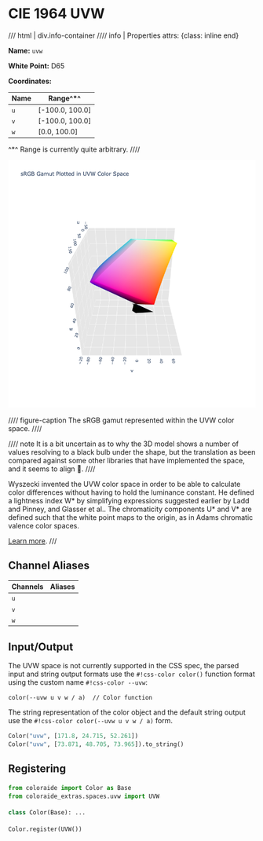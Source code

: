 # CIE 1964 UVW

/// html | div.info-container
//// info | Properties
    attrs: {class: inline end}

**Name:** `uvw`

**White Point:** D65

**Coordinates:**

Name | Range^\*^
---- | -----
`u`  | [-100.0, 100.0]
`v`  | [-100.0, 100.0]
`w`  | [0.0, 100.0]

^\*^ Range is currently quite arbitrary.
////

![UVW](../images/uvw-3d.png)

//// figure-caption
The sRGB gamut represented within the UVW color space.
////

//// note
It is a bit uncertain as to why the 3D model shows a number of values resolving to a black bulb under the shape,
but the translation as been compared against some other libraries that have implemented the space, and it seems to
align :shrug:.
////

Wyszecki invented the UVW color space in order to be able to calculate color differences without having to hold the
luminance constant. He defined a lightness index W* by simplifying expressions suggested earlier by Ladd and Pinney,
and Glasser et al.. The chromaticity components U* and V* are defined such that the white point maps to the origin,
as in Adams chromatic valence color spaces.

[Learn more](https://en.wikipedia.org/wiki/CIE_1964_color_space).
///

## Channel Aliases

Channels | Aliases
-------- | -------
`u`      |
`v`      |
`w`      |

## Input/Output

The UVW space is not currently supported in the CSS spec, the parsed input and string output formats use the
`#!css-color color()` function format using the custom name `#!css-color --uvw`:

```css-color
color(--uvw u v w / a)  // Color function
```

The string representation of the color object and the default string output use the
`#!css-color color(--uvw u v w / a)` form.

```py play
Color("uvw", [171.8, 24.715, 52.261])
Color("uvw", [73.871, 48.705, 73.965]).to_string()
```

## Registering

```py
from coloraide import Color as Base
from coloraide_extras.spaces.uvw import UVW

class Color(Base): ...

Color.register(UVW())
```

